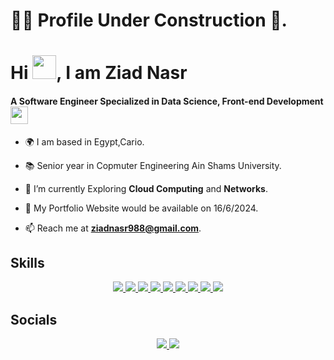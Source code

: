 # 👷‍♂️ **Profile Under Construction** 👷.

# Hi <img src="https://raw.githubusercontent.com/TheDudeThatCode/TheDudeThatCode/master/Assets/Hi.gif" width="38px">, I am Ziad Nasr

#### A Software Engineer Specialized in Data Science, Front-end Development <img src="https://media.giphy.com/media/WUlplcMpOCEmTGBtBW/giphy.gif" width="28">

- 🌍 I am based in Egypt,Cario.

- 📚 Senior year in Copmuter Engineering Ain Shams University.

- 🌱 I’m currently Exploring **Cloud Computing** and **Networks**.

- 🔭 My Portfolio Website would be available on 16/6/2024.

- 📫 Reach me at **ziadnasr988@gmail.com**.

## Skills

<p align="center">
  <a href="https://developer.mozilla.org/en-US/docs/Learn/HTML">
    <img src="https://skillicons.dev/icons?i=html" />
  </a>
  <a href="https://getbootstrap.com/">
    <img src="https://skillicons.dev/icons?i=bootstrap" />
  </a>
  <a href="https://developer.mozilla.org/en-US/docs/Learn/CSS/First_steps/What_is_CSS">
    <img src="https://skillicons.dev/icons?i=css" />
  </a>
  <a href="https://www.javascript.com/">
    <img src="https://skillicons.dev/icons?i=js" />
  </a>
  <a href="https://react.dev/">
    <img src="https://skillicons.dev/icons?i=react" />
  </a>
  <a href="https://www.python.org/">
    <img src="https://skillicons.dev/icons?i=py" />
  </a>
  <a href="">
    <img src="https://skillicons.dev/icons?i=cpp" />
  </a>
  <a href="https://git-scm.com/">
    <img src="https://skillicons.dev/icons?i=git" />
  </a>
  <a href="https://linuxmint.com/">
    <img src="https://skillicons.dev/icons?i=linux" />
  </a>
</p>

## Socials

<p align="center">
  <a href="https://developer.mozilla.org/en-US/docs/Learn/HTML">
    <img src="https://skillicons.dev/icons?i=linkedin" />
  </a>
  <a href="https://developer.mozilla.org/en-US/docs/Learn/HTML">
    <img src="https://skillicons.dev/icons?i=face" />
  </a>
</p>
